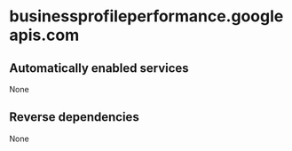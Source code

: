 # businessprofileperformance.googleapis.com

## Automatically enabled services

None

## Reverse dependencies

None
